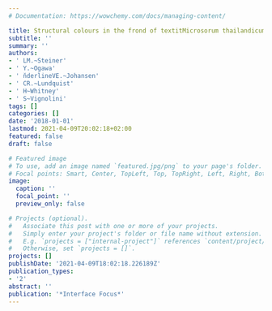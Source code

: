 ```yaml
---
# Documentation: https://wowchemy.com/docs/managing-content/

title: Structural colours in the frond of textitMicrosorum thailandicum
subtitle: ''
summary: ''
authors:
- ' LM.~Steiner'
- ' Y.~Ogawa'
- ' n̆derlineVE.~Johansen'
- ' CR.~Lundquist'
- ' H~Whitney'
- ' S~Vignolini'
tags: []
categories: []
date: '2018-01-01'
lastmod: 2021-04-09T20:02:18+02:00
featured: false
draft: false

# Featured image
# To use, add an image named `featured.jpg/png` to your page's folder.
# Focal points: Smart, Center, TopLeft, Top, TopRight, Left, Right, BottomLeft, Bottom, BottomRight.
image:
  caption: ''
  focal_point: ''
  preview_only: false

# Projects (optional).
#   Associate this post with one or more of your projects.
#   Simply enter your project's folder or file name without extension.
#   E.g. `projects = ["internal-project"]` references `content/project/deep-learning/index.md`.
#   Otherwise, set `projects = []`.
projects: []
publishDate: '2021-04-09T18:02:18.226189Z'
publication_types:
- '2'
abstract: ''
publication: '*Interface Focus*'
---
```

